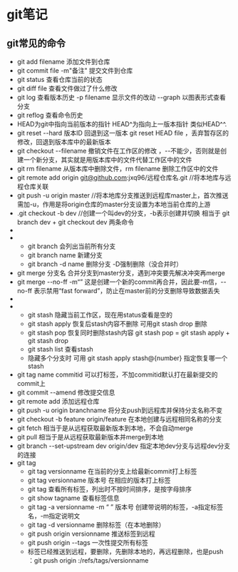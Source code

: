 # git笔记

## git常见的命令

- git add filename  添加文件到仓库
- git commit file -m"备注" 提交文件到仓库
- git status 查看仓库当前的状态
- git diff file 查看文件做过了什么修改
- git log  查看版本历史    -p filename  显示文件的改动  --graph 以图表形式查看分支
- git reflog 查看命令历史
- HEAD为git中指向当前版本的指针 HEAD^为指向上一版本指针 类似HEAD^^.
- git reset --hard 版本ID  回退到这一版本   git reset HEAD file ，丢弃暂存区的修改，回退到版本库中的最新版本
- git checkout --filename   撤销文件在工作区的修改 ，--不能少，否则就是创建一个新分支，其实就是用版本库中的文件代替工作区中的文件
- git rm filename  从版本库中删除文件，rm filename 删除工作区中的文件
- git remote add origin git@github.com:jxq96/远程仓库名.git  //将本地库与远程仓库关联
- git push -u origin master //将本地库分支推送到远程库master上，首次推送需加-u，作用是将origin仓库的master分支设置为本地当前仓库的上游
- .git checkout -b dev  //创建一个叫dev的分支，-b表示创建并切换  相当于   git branch dev + git checkout dev  两条命令
- 
- - git branch 会列出当前所有分支
  - git branch name 新建分支
  - git branch -d name 删除分支   -D强制删除（没合并时）
- git merge 分支名  合并分支到master分支，遇到冲突要先解决冲突再merge
- git merge --no-ff -m“”  这是创建一个新的commit再合并，因此要-m信，--no-ff 表示禁用“fast forward”，防止在master前的分支删除导致数据丢失
- 
- - git stash  隐藏当前工作区，现在用status查看是空的
  - git stash apply  恢复后stash内容不删除  可用git stash drop 删除
  - git stash pop  恢复同时删除stash内容 git stash pop = git stash apply  + git stash drop
  - git stash list 查看stash
  - 隐藏多个分支时 可用 git stash apply stash@{number} 指定恢复哪一个stash
- git tag name commitid  可以打标签，不加commitid默认打在最新提交的commit上
-  git commit --amend   修改提交信息
- git remote add 添加远程仓库
- git push -u origin branchname   将分支push到远程库并保持分支名称不变
- git checkout -b feature origin/feature  在本地创建与远程相同名称的分支  
- git fetch 相当于是从远程获取最新版本到本地，不会自动merge
- git pull  相当于是从远程获取最新版本并merge到本地
- git branch --set-upstream dev origin/dev 指定本地dev分支与远程dev分支的连接
- git tag
  - git tag versionname  在当前的分支上给最新commit打上标签
  -   git tag versionname 版本号  在相应的版本打上标签
  -  git tag  查看所有标签，列出时不按时间排序，是按字母排序
  -  git show tagname 查看标签信息
  -  git tag -a versionname -m “ ” 版本号 创建带说明的标签，-a指定标签名，-m指定说明文
  -  git tag -d versionname 删除标签（在本地删除）
  - git push origin versionname 推送标签到远程
  - git push origin --tags 一次性提交所有标签
  - 标签已经推送到远程，要删除，先删除本地的，再远程删除，也是push ：git push origin  :/refs/tags/versionname 
